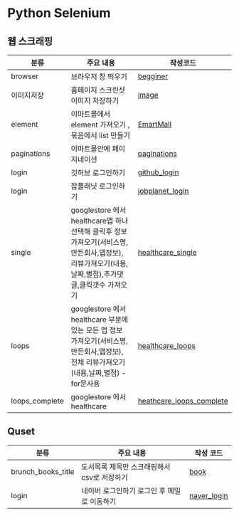 # Python Selenium

## 웹 스크래핑
| 분류 | 주요 내용 | 작성코드 | 
| -- | -- | -- | 
| browser | 브라우저 창 띄우기  | [begginer](./begginer.ipynb) | -- |
| 이미지저장 | 홈페이지 스크린샷 이미지 저장하기| [image](./begginers.ipynb) | -- |
| element | 이마트몰에서 element 가져오기 , 묶음에서 list 만들기 | [EmartMall](./emartmall_find.ipynb)  | -- |
| paginations | 이마트몰안에 페이지네이션 |  [paginations](./emartmall_paginations.ipynb)  | -- |
|login| 깃허브 로그인하기 |[github_login](./github_events.ipynb) | -- |
|login| 잡플래닛 로그인하기 |[jobplanet_login](./jobplanet_login.ipynb) | -- |
|single| googlestore 에서 healthcare앱 하나 선택해 클릭후 정보 가져오기(서비스명, 만든회사,앱정보), 리뷰가져오기(내용,날짜,별점),추가댓글,클릭갯수 가져오기 |[healthcare_single](./googlestore_healthcare_single.ipynb) | -- |
|loops| googlestore 에서 healthcare 부분에 있는 모든 앱  정보 가져오기(서비스명, 만든회사,앱정보), 전체 리뷰가져오기(내용,날짜,별점) -for문사용  |[healthcare_loops](./googlestore_healthcare_loops.ipynb) | -- |
|loops_complete| googlestore 에서 healthcare  |[heathcare_loops_complete](./googlestore_heathcare_loops_complete.ipynb) | -- |




## Quset 
| 분류 | 주요 내용 | 작성 코드 | 
| -- | -- | -- | 
| brunch_books_title | 도서목록 제목만 스크래핑해서 csv로 저장하기 | [book](./brunch_books_title_quest.ipynb.ipynb)  | 
|login| 네이버 로그인하기 로그인 후 메일로 이동하기 |[naver_login](./naver_login_quest.ipynb) | 




